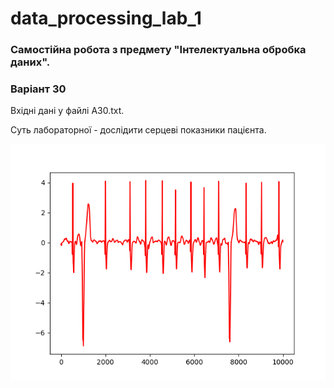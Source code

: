 # data_processing_lab_1

### Самостійна робота з предмету "Інтелектуальна обробка даних". 
### Варіант 30

Вхідні дані у файлі A30.txt. 

Суть лабораторної - дослідити серцеві показники пацієнта.

![](assets/cardio.png)
